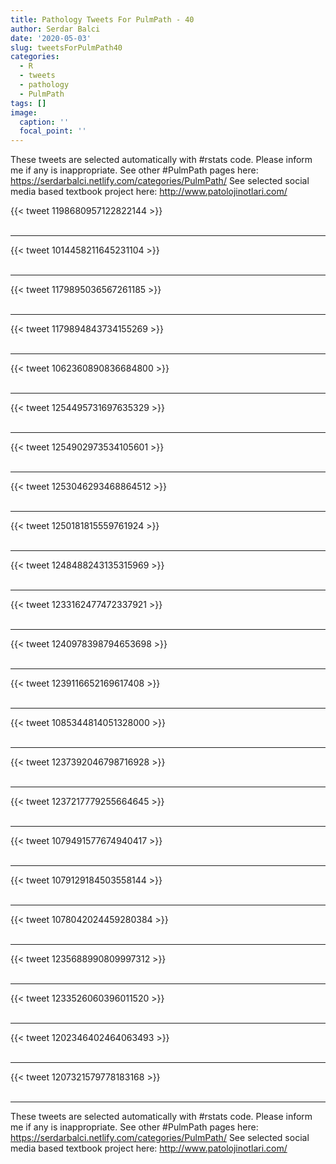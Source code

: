 ```yaml
---
title: Pathology Tweets For PulmPath - 40
author: Serdar Balci
date: '2020-05-03'
slug: tweetsForPulmPath40
categories:
  - R
  - tweets
  - pathology
  - PulmPath
tags: []
image:
  caption: ''
  focal_point: ''
---
```



These tweets are selected automatically with #rstats code. Please inform me if any is inappropriate.
See other #PulmPath pages here: https://serdarbalci.netlify.com/categories/PulmPath/ 
See selected social media based textbook project here: http://www.patolojinotlari.com/

{{< tweet 1198680957122822144 >}}
<br>
<br>
<hr>
{{< tweet 1014458211645231104 >}}
<br>
<br>
<hr>
{{< tweet 1179895036567261185 >}}
<br>
<br>
<hr>
{{< tweet 1179894843734155269 >}}
<br>
<br>
<hr>
{{< tweet 1062360890836684800 >}}
<br>
<br>
<hr>
{{< tweet 1254495731697635329 >}}
<br>
<br>
<hr>
{{< tweet 1254902973534105601 >}}
<br>
<br>
<hr>
{{< tweet 1253046293468864512 >}}
<br>
<br>
<hr>
{{< tweet 1250181815559761924 >}}
<br>
<br>
<hr>
{{< tweet 1248488243135315969 >}}
<br>
<br>
<hr>
{{< tweet 1233162477472337921 >}}
<br>
<br>
<hr>
{{< tweet 1240978398794653698 >}}
<br>
<br>
<hr>
{{< tweet 1239116652169617408 >}}
<br>
<br>
<hr>
{{< tweet 1085344814051328000 >}}
<br>
<br>
<hr>
{{< tweet 1237392046798716928 >}}
<br>
<br>
<hr>
{{< tweet 1237217779255664645 >}}
<br>
<br>
<hr>
{{< tweet 1079491577674940417 >}}
<br>
<br>
<hr>
{{< tweet 1079129184503558144 >}}
<br>
<br>
<hr>
{{< tweet 1078042024459280384 >}}
<br>
<br>
<hr>
{{< tweet 1235688990809997312 >}}
<br>
<br>
<hr>
{{< tweet 1233526060396011520 >}}
<br>
<br>
<hr>
{{< tweet 1202346402464063493 >}}
<br>
<br>
<hr>
{{< tweet 1207321579778183168 >}}
<br>
<br>
<hr>


These tweets are selected automatically with #rstats code. Please inform me if any is inappropriate.
See other #PulmPath pages here: https://serdarbalci.netlify.com/categories/PulmPath/ 
See selected social media based textbook project here: http://www.patolojinotlari.com/
